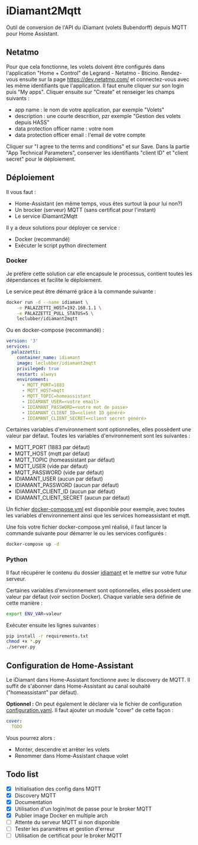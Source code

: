 # iDiamant2Mqtt

Outil de conversion de l'API du iDiamant (volets Bubendorff) depuis MQTT pour Home Assistant.

## Netatmo
Pour que cela fonctionne, les volets doivent être configurés dans l'application "Home + Control" de Legrand - Netatmo - Bticino.
Rendez-vous ensuite sur la page https://dev.netatmo.com/ et connectez-vous avec les même identifiants que l'application. Il faut enuite cliquer sur son login puis "My apps".
Cliquer ensuite sur "Create" et renseiger les champs suivants :
- app name : le nom de votre application, par exemple "Volets"
- description : une courte descrition, pzr exemple "Gestion des volets depuis HASS"
- data protection officer name : votre nom
- data protection officer email : l'email de votre compte

Cliquer sur "I agree to the terms and conditions" et sur Save.
Dans la partie "App Technical Parameters", conserver les identifiants "client ID" et "client secret" pour le déploiement.


## Déploiement

Il vous faut :

- Home-Assistant (en même temps, vous êtes surtout là pour lui non?)
- Un brocker (serveur) MQTT (sans certificat pour l'instant)
- Le service iDiamant2Mqtt

Il y a deux solutions pour déployer ce service :

- Docker (recommandé)
- Exécuter le script python directement

### Docker

Je préfère cette solution car elle encapsule le processus, contient toutes les dépendances  et facilite le déploiement.

Le service peut être démarré grâce à la commande suivante :

``` sh
docker run -d --name idiamant \
    -e PALAZZETTI_HOST=192.168.1.1 \
    -e PALAZZETTI_PULL_STATUS=5 \
    leclubber/idiamant2mqtt
```

Ou en docker-compose (recommandé) :

``` yaml
version: '3'
services:
  palazzetti:
    container_name: idiamant
    image: leclubber/idiamant2mqtt
    privileged: true
    restart: always
    environment:
      - MQTT_PORT=1883
      - MQTT_HOST=mqtt
      - MQTT_TOPIC=homeassistant
      - IDIAMANT_USER=<votre email>
      - IDIAMANT_PASSWORD=<votre mot de passe>
      - IDIAMANT_CLIENT_ID=<client ID généré>
      - IDIAMANT_CLIENT_SECRET=<client secret généré>
```

Certaines variables d'environnement sont optionnelles, elles possèdent une valeur par défaut. Toutes les variables d'environnement sont les suivantes :

- MQTT_PORT (1883 par défaut)
- MQTT_HOST (mqtt par défaut)
- MQTT_TOPIC (homeassistant par défaut)
- MQTT_USER (vide par défaut)
- MQTT_PASSWORD (vide par défaut)
- IDIAMANT_USER (aucun par défaut)
- IDIAMANT_PASSWORD (aucun par défaut)
- IDIAMANT_CLIENT_ID (aucun par défaut)
- IDIAMANT_CLIENT_SECRET (aucun par défaut)

Un fichier [docker-compose.yml](docker-compose.yml) est disponible pour exemple, avec toutes les variables d'environnement ainsi que les services homeassistant et mqtt.

Une fois votre fichier docker-compose.yml réalisé, il faut lancer la commande suivante pour démarrer le ou les services configurés :

``` sh
docker-compose up -d
```

### Python

Il faut récupérer le contenu du dossier [idiamant](idiamant) et le mettre sur votre futur serveur.

Certaines variables d'environnement sont optionnelles, elles possèdent une valeur par défaut (voir section Docker).
Chaque variable sera définie de cette manière :

``` sh
export ENV_VAR=valeur
```

Exécuter ensuite les lignes suivantes :

``` sh
pip install -r requirements.txt
chmod +x *.py
./server.py
```

## Configuration de Home-Assistant

Le iDiamant dans Home-Assistant fonctionne avec le discovery de MQTT. Il suffit de s'abonner dans Home-Assistant au canal souhaité ("homeassistant" par défaut).

**Optionnel :** On peut également le déclarer via le fichier de configuration [configuration.yaml](configuration.yaml). Il faut ajouter un module "cover" de cette façon :
``` yaml
cover:
  TODO
```

Vous pourrez alors :
- Monter, descendre et arrêter les volets
- Renommer dans Home-Assistant chaque volet

## Todo list

- [x] Initialisation des config dans MQTT
- [x] Discovery MQTT
- [x] Documentation
- [x] Utilisation d'un login/mot de passe pour le broker MQTT
- [x] Publier image Docker en multiple arch
- [ ] Attente du serveur MQTT si non disponible
- [ ] Tester les paramètres et gestion d'erreur
- [ ] Utilisation de certificat pour le broker MQTT
